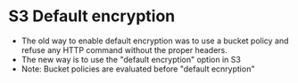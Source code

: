 # S3 Default encryption

- The old way to enable default encryption was to use a bucket policy and refuse any HTTP command without the proper headers.
- The new way is to use the "default encryption" option in S3
- Note: Bucket policies are evaluated before "default ecnryption"
